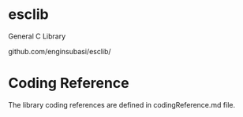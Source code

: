 # esclib
General C Library

github.com/enginsubasi/esclib/

# Coding Reference
The library coding references are defined in codingReference.md file.


